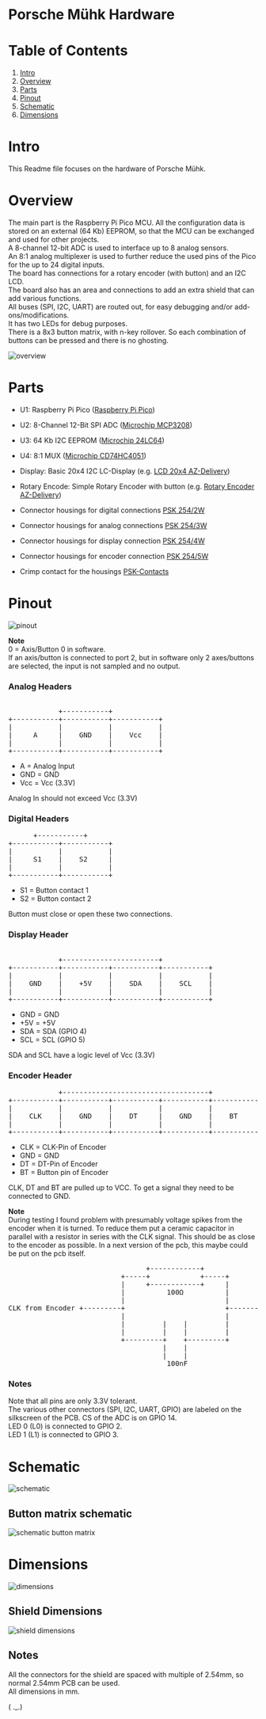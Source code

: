 # Porsche Mühk Hardware

# Table of Contents
1. [Intro](#intro)
2. [Overview](#overview)
3. [Parts](#parts)
4. [Pinout](#pinout)
5. [Schematic](#schematic)
6. [Dimensions](#dimensions)

# Intro
This Readme file focuses on the hardware of Porsche Mühk.

# Overview
The main part is the Raspberry Pi Pico MCU.
All the configuration data is stored on an external (64 Kb) EEPROM, so that the MCU can be exchanged and used for other projects.  
A 8-channel 12-bit ADC is used to interface up to 8 analog sensors.  
An 8:1 analog multiplexer is used to further reduce the used pins of the Pico for the up to 24 digital inputs.  
The board has connections for a rotary encoder (with button) and an I2C LCD.  
The board also has an area and connections to add an extra shield that can add various functions.  
All buses (SPI, I2C, UART) are routed out, for easy debugging and/or add-ons/modifications.  
It has two LEDs for debug purposes.  
There is a 8x3 button matrix, with n-key rollover.
So each combination of buttons can be pressed and there is no ghosting.

![overview](assets/images/pcb/overview.png "overview")

# Parts
- U1: Raspberry Pi Pico ([Raspberry Pi Pico](https://www.raspberrypi.com/products/raspberry-pi-pico/))
- U2: 8-Channel 12-Bit SPI ADC ([Microchip MCP3208](https://www.microchip.com/en-us/product/MCP3208))
- U3: 64 Kb I2C EEPROM ([Microchip 24LC64](https://www.microchip.com/en-us/product/24LC64))
- U4: 8:1 MUX ([Microchip CD74HC4051](https://www.ti.com/product/CD74HC4051))


- Display: Basic 20x4 I2C LC-Display (e.g. [LCD 20x4 AZ-Delivery](https://www.az-delivery.de/en/products/hd44780-2004-lcd-display-bundle-4x20-zeichen-mit-i2c-schnittstelle))
- Rotary Encode: Simple Rotary Encoder with button (e.g. [Rotary Encoder AZ-Delivery](https://www.az-delivery.de/en/products/drehimpulsgeber-modul))


- Connector housings for digital connections [PSK 254/2W](https://www.reichelt.de/kupplungs-leergehaeuse-crimptechnik-2-polig-psk-254-2w-p14857.html)
- Connector housings for analog connections [PSK 254/3W](https://www.reichelt.de/kupplungs-leergehaeuse-crimptechnik-3-polig-psk-254-3w-p14858.html)
- Connector housings for display connection [PSK 254/4W](https://www.reichelt.de/kupplungs-leergehaeuse-crimptechnik-4-polig-psk-254-4w-p694.html)
- Connector housings for encoder connection [PSK 254/5W](https://www.reichelt.de/kupplungs-leergehaeuse-crimptechnik-5-polig-psk-254-5w-p14859.html)
- Crimp contact for the housings [PSK-Contacts](https://www.reichelt.de/crimpkontakte-fuer-psk-254--20-stueck-psk-kontakte-p14861.html)

# Pinout

![pinout](assets/images/pcb/pinout.png "pinout")

**Note**  
0 = Axis/Button 0 in software.  
If an axis/button is connected to port 2, but in software only 2 axes/buttons are selected, the input is not sampled and no output.

### Analog Headers

<pre> 
            +-----------+
+-----------+-----------+-----------+
|           |           |           |
|     A     |    GND    |    Vcc    |
|           |           |           |
+-----------+-----------+-----------+
</pre>
- A = Analog Input
- GND = GND
- Vcc = Vcc (3.3V)

Analog In should not exceed Vcc (3.3V)

### Digital Headers
<pre>
      +-----------+
+-----------+-----------+
|           |           |
|     S1    |    S2     |
|           |           |
+-----------+-----------+
</pre>

- S1 = Button contact 1
- S2 = Button contact 2

Button must close or open these two connections.

### Display Header
<pre> 
            +-----------------------+
+-----------+-----------+-----------+-----------+
|           |           |           |           |
|    GND    |    +5V    |    SDA    |    SCL    |
|           |           |           |           |
+-----------+-----------+-----------+-----------+
</pre>
- GND = GND
- +5V = +5V
- SDA = SDA (GPIO 4)
- SCL = SCL (GPIO 5)

SDA and SCL have a logic level of Vcc (3.3V)


### Encoder Header
<pre>
            +-----------------------------------+
+-----------+-----------+-----------+-----------+-----------+
|           |           |           |           |           |
|    CLK    |    GND    |    DT     |    GND    |    BT     |
|           |           |           |           |           |
+-----------+-----------+-----------+-----------+-----------+
</pre>
- CLK = CLK-Pin of Encoder
- GND = GND
- DT = DT-Pin of Encoder
- BT = Button pin of Encoder

CLK, DT and BT are pulled up to VCC. To get a signal they need to be connected to GND.

**Note**  
During testing I found problem with presumably voltage spikes from the encoder when it is turned. 
To reduce them put a ceramic capacitor in parallel with a resistor in series with the CLK signal. 
This should be as close to the encoder as possible.
In a next version of the pcb, this maybe could be put on the pcb itself.
<pre>
                                 +------------+  
                           +-----+            +-----+
                           |     +------------+     |
                           |          100Ω          |
                           |                        |
CLK from Encoder +---------+                        +---------+ CLK to CLK Oin on Header
                           |                        |
                           |         |    |         |
                           |         |    |         |
                           +---------+    +---------+
                                     |    | 
                                     |    | 
                                      100nF
</pre>
### Notes
Note that all pins are only 3.3V tolerant.  
The various other connectors (SPI, I2C, UART, GPIO) are labeled on the silkscreen of the PCB.
CS of the ADC is on GPIO 14.  
LED 0 (L0) is connected to GPIO 2.  
LED 1 (L1) is connected to GPIO 3.



# Schematic
![schematic](assets/images/pcb/schematic.png "schematic")


## Button matrix schematic
![schematic button matrix](assets/images/pcb/schematicButtonMatrix.png "schematic button matrix")




# Dimensions

![dimensions](assets/images/pcb/dimensions.png "dimensions")

## Shield Dimensions

![shield dimensions](assets/images/pcb/shieldDimensions.png "dimensions shield")

## Notes
All the connectors for the shield are spaced with multiple of 2.54mm, so normal 2.54mm PCB can be used.  
All dimensions in mm.


( ._.)









